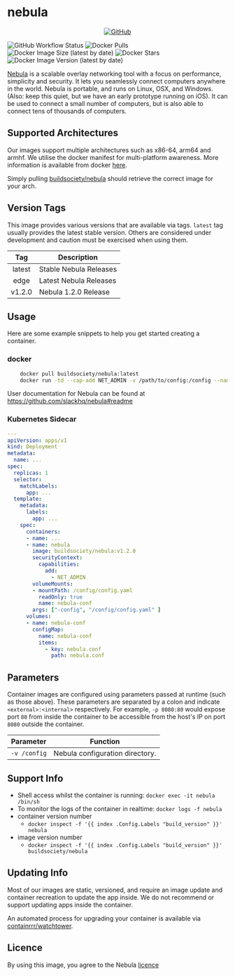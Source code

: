 # nebula

<span style="display:block;text-align:center">[![GitHub](https://img.shields.io/static/v1.svg?color=db422a&logoColor=2a6bdb&style=for-the-badge&label=buildsociety&message=GitHub&logo=github)](https://github.com/buildsociety "view the source for all of our repositories.")</span>

![GitHub Workflow Status](https://img.shields.io/github/workflow/status/buildsociety/nebula/build?color=db422a&logoColor=FFFFFF&style=for-the-badge)
![Docker Pulls](https://img.shields.io/docker/pulls/buildsociety/nebula?color=db422a&logoColor=2a6bdb&style=for-the-badge)
![Docker Image Size (latest by date)](https://img.shields.io/docker/image-size/buildsociety/nebula?color=db422a&logoColor=2a6bdb&style=for-the-badge)
![Docker Stars](https://img.shields.io/docker/stars/buildsociety/nebula?color=db422a&logoColor=2a6bdb&style=for-the-badge)
![Docker Image Version (latest by date)](https://img.shields.io/docker/v/buildsociety/nebula?color=db422a&logoColor=2a6bdb&style=for-the-badge)

[Nebula](https://github.com/slackhq/nebula) is a scalable overlay networking tool with a focus on performance, simplicity and security. It lets you seamlessly connect computers anywhere in the world. Nebula is portable, and runs on Linux, OSX, and Windows. (Also: keep this quiet, but we have an early prototype running on iOS). It can be used to connect a small number of computers, but is also able to connect tens of thousands of computers.

## Supported Architectures
Our images support multiple architectures such as x86-64, arm64 and armhf. We utilise the docker manifest for multi-platform awareness. More information is available from docker [here](https://github.com/docker/distribution/blob/master/docs/spec/manifest-v2-2.md#manifest-list).

Simply pulling [buildsociety/nebula](https://github.com/buildsociety/nebula) should retrieve the correct image for your arch.

## Version Tags

This image provides various versions that are available via tags. `latest` tag usually provides the latest stable version. Others are considered under development and caution must be exercised when using them.

| Tag | Description |
| :----: | --- |
| latest | Stable Nebula Releases |
| edge | Latest Nebula Releases |
| v1.2.0 | Nebula 1.2.0 Release |


## Usage

Here are some example snippets to help you get started creating a container.

### docker

```bash
    docker pull buildsociety/nebula:latest
    docker run -td --cap-add NET_ADMIN -v /path/to/config:/config --name nebula buildsociety/nebula:latest
```

User documentation for Nebula can be found at https://github.com/slackhq/nebula#readme

### Kubernetes Sidecar

```yaml
---
apiVersion: apps/v1
kind: Deployment
metadata:
  name: ...
spec:
  replicas: 1
  selector:
    matchLabels:
      app: ...
  template:
    metadata:
      labels:
        app: ...
    spec:
      containers:
      - name: ...
      - name: nebula
        image: buildsociety/nebula:v1.2.0
        securityContext:
          capabilities:
            add:
              - NET_ADMIN
        volumeMounts:
        - mountPath: /config/config.yaml
          readOnly: true
          name: nebula-conf
        args: ["-config", "/config/config.yaml" ] 
      volumes:
      - name: nebula-conf
        configMap:
          name: nebula-conf
          items:
            - key: nebula.conf
              path: nebula.conf
```

## Parameters

Container images are configured using parameters passed at runtime (such as those above). These parameters are separated by a colon and indicate `<external>:<internal>` respectively. For example, `-p 8080:80` would expose port `80` from inside the container to be accessible from the host's IP on port `8080` outside the container.

| Parameter | Function |
| :----: | --- |
| `-v /config` | Nebula configuration directory. |

## Support Info

* Shell access whilst the container is running: `docker exec -it nebula /bin/sh`
* To monitor the logs of the container in realtime: `docker logs -f nebula`
* container version number
  * `docker inspect -f '{{ index .Config.Labels "build_version" }}' nebula`
* image version number
  * `docker inspect -f '{{ index .Config.Labels "build_version" }}' buildsociety/nebula`

## Updating Info

Most of our images are static, versioned, and require an image update and container recreation to update the app inside. We do not recommend or support updating apps inside the container.

An automated process for upgrading your container is available via [containrrr/watchtower](https://github.com/containrrr/watchtower).


## Licence

By using this image, you agree to the Nebula [licence](https://github.com/slackhq/nebula/blob/master/LICENSE)
